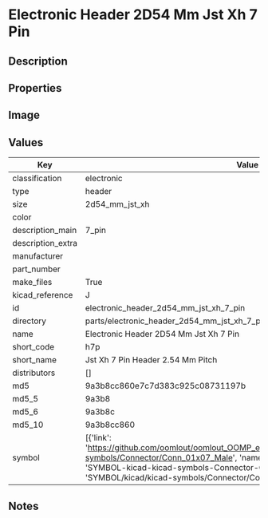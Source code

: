 # Electronic Header 2D54 Mm Jst Xh 7 Pin

## Description

## Properties


## Image


## Values

| Key | Value |
| --- | --- |
| classification | electronic |
| type | header |
| size | 2d54_mm_jst_xh |
| color |  |
| description_main | 7_pin |
| description_extra |  |
| manufacturer |  |
| part_number |  |
| make_files | True |
| kicad_reference | J |
| id | electronic_header_2d54_mm_jst_xh_7_pin |
| directory | parts/electronic_header_2d54_mm_jst_xh_7_pin |
| name | Electronic Header 2D54 Mm Jst Xh 7 Pin |
| short_code | h7p |
| short_name | Jst Xh 7 Pin Header 2.54 Mm Pitch |
| distributors | [] |
| md5 | 9a3b8cc860e7c7d383c925c08731197b |
| md5_5 | 9a3b8 |
| md5_6 | 9a3b8c |
| md5_10 | 9a3b8cc860 |
| symbol | [{'link': 'https://github.com/oomlout/oomlout_OOMP_eda_V2/tree/main/SYMBOL/kicad/kicad-symbols/Connector/Conn_01x07_Male', 'name': 'Connector : Conn_01x07_Male', 'id': 'SYMBOL-kicad-kicad-symbols-Connector-Conn_01x07_Male', 'directory': 'SYMBOL/kicad/kicad-symbols/Connector/Conn_01x07_Male/'}] |

## Notes

